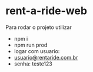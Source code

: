 # rent-a-ride-web

Para rodar o projeto utilizar

- npm i 
- npm run prod
- logar com usuario: 
- usuario@rentaride.com.br
- senha: teste123
